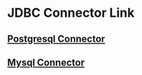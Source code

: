 # JDBC Connector Link
## [Postgresql Connector](https://github.com/pgjdbc/pgjdbc/releases)
## [Mysql Connector](https://dev.mysql.com/downloads/connector/j/)
